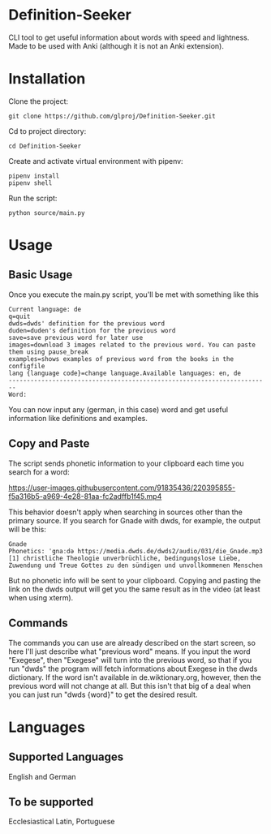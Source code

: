 # Definition-Seeker
CLI tool to get useful information about words with speed and lightness. Made to be used with Anki (although it is not an Anki extension).

# Installation
Clone the project:
```
git clone https://github.com/glproj/Definition-Seeker.git
```
Cd to project directory:
```
cd Definition-Seeker
```
Create and activate virtual environment with pipenv:
```
pipenv install
pipenv shell
```
Run the script:
```
python source/main.py
```
# Usage
## Basic Usage
Once you execute the main.py script, you'll be met with something like this
```
Current language: de
q=quit
dwds=dwds' definition for the previous word
duden=duden's definition for the previous word
save=save previous word for later use
images=download 3 images related to the previous word. You can paste them using pause_break
examples=shows examples of previous word from the books in the configfile
lang {language code}=change language.Available languages: en, de
------------------------------------------------------------------------
Word: 
```
You can now input any (german, in this case) word and get useful information like definitions and examples.

## Copy and Paste
The script sends phonetic information to your clipboard each time you search for a word:

https://user-images.githubusercontent.com/91835436/220395855-f5a316b5-a969-4e28-81aa-fc2adffb1f45.mp4

This behavior doesn't apply when searching in sources other than the primary source. If you search for Gnade with dwds, for example, the output will be this:

```
Gnade
Phonetics: ˈgnaːdə https://media.dwds.de/dwds2/audio/031/die_Gnade.mp3
[1] christliche Theologie unverbrüchliche, bedingungslose Liebe, Zuwendung und Treue Gottes zu den sündigen und unvollkommenen Menschen
```
But no phonetic info will be sent to your clipboard. Copying and pasting the link on the dwds output will get you the same result as in the video (at least when using xterm).

## Commands
The commands you can use are already described on the start screen, so here I'll just describe what "previous word" means.
If you input the word "Exegese", then "Exegese" will turn into the previous word, so that if you run "dwds" the program will fetch informations about Exegese in the dwds dictionary. If the word isn't available in de.wiktionary.org, however, then the previous word will not change at all. But this isn't that big of a deal when you can just run "dwds {word}" to get the desired result.

# Languages
## Supported Languages
English and German
## To be supported
Ecclesiastical Latin, Portuguese

